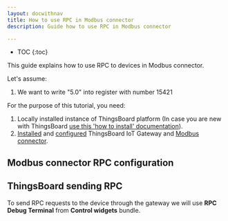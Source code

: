 ```yaml
---
layout: docwithnav
title: How to use RPC in Modbus connector
description: Guide how to use RPC in Modbus connector 

---
```



* TOC
{:toc}


This guide explains how to use RPC to devices in Modbus connector.  

Let's assume:
1. We want to write "5.0" into register with number 15421


For the purpose of this tutorial, you need:  
1. Locally installed instance of ThingsBoard platform (In case you are new with ThingsBoard [use this 'how to install' documentation](docs/user-guide/install/installation-options/)).
2. [Installed](/docs/iot-gateway/installation/) and [configured](docs/iot-gateway/configuration/) ThingsBoard IoT Gateway and [Modbus connector](docs/iot-gateway/config/modbus/). 

## Modbus connector RPC configuration
  

## ThingsBoard sending RPC 

To send RPC requests to the device through the gateway we will use **RPC Debug Terminal** from **Control widgets** bundle.  


